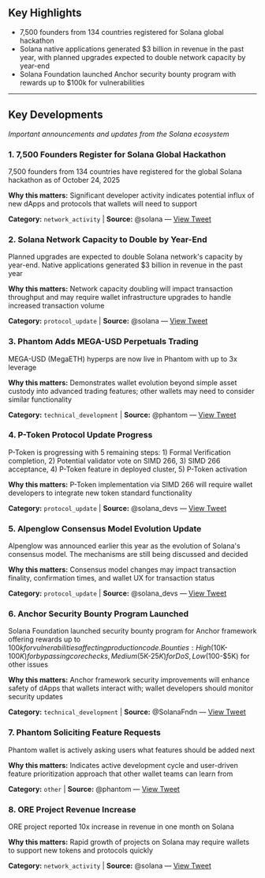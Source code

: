 



## Key Highlights

- 7,500 founders from 134 countries registered for Solana global hackathon
- Solana native applications generated $3 billion in revenue in the past year, with planned upgrades expected to double network capacity by year-end
- Solana Foundation launched Anchor security bounty program with rewards up to $100k for vulnerabilities




---




## Key Developments

*Important announcements and updates from the Solana ecosystem*


### 1. 7,500 Founders Register for Solana Global Hackathon

7,500 founders from 134 countries have registered for the global Solana hackathon as of October 24, 2025

**Why this matters:** Significant developer activity indicates potential influx of new dApps and protocols that wallets will need to support

**Category:** `network_activity` | **Source:** @solana — [View Tweet](https://twitter.com/solana/status/1981536798879662104)


### 2. Solana Network Capacity to Double by Year-End

Planned upgrades are expected to double Solana network's capacity by year-end. Native applications generated $3 billion in revenue in the past year

**Why this matters:** Network capacity doubling will impact transaction throughput and may require wallet infrastructure upgrades to handle increased transaction volume

**Category:** `protocol_update` | **Source:** @solana — [View Tweet](https://twitter.com/solana/status/1981022597295804471)


### 3. Phantom Adds MEGA-USD Perpetuals Trading

MEGA-USD (MegaETH) hyperps are now live in Phantom with up to 3x leverage

**Why this matters:** Demonstrates wallet evolution beyond simple asset custody into advanced trading features; other wallets may need to consider similar functionality

**Category:** `technical_development` | **Source:** @phantom — [View Tweet](https://twitter.com/phantom/status/1981059146591170825)


### 4. P-Token Protocol Update Progress

P-Token is progressing with 5 remaining steps: 1) Formal Verification completion, 2) Potential validator vote on SIMD 266, 3) SIMD 266 acceptance, 4) P-Token feature in deployed cluster, 5) P-Token activation

**Why this matters:** P-Token implementation via SIMD 266 will require wallet developers to integrate new token standard functionality

**Category:** `protocol_update` | **Source:** @solana_devs — [View Tweet](https://twitter.com/solana_devs/status/1980302943737020854)


### 5. Alpenglow Consensus Model Evolution Update

Alpenglow was announced earlier this year as the evolution of Solana's consensus model. The mechanisms are still being discussed and decided

**Why this matters:** Consensus model changes may impact transaction finality, confirmation times, and wallet UX for transaction status

**Category:** `protocol_update` | **Source:** @solana_devs — [View Tweet](https://twitter.com/solana_devs/status/1979201539848675372)


### 6. Anchor Security Bounty Program Launched

Solana Foundation launched security bounty program for Anchor framework offering rewards up to $100k for vulnerabilities affecting production code. Bounties: High ($10K-$100K) for bypassing core checks, Medium ($5K-$25K) for DoS, Low ($100-$5K) for other issues

**Why this matters:** Anchor framework security improvements will enhance safety of dApps that wallets interact with; wallet developers should monitor security updates

**Category:** `technical_development` | **Source:** @SolanaFndn — [View Tweet](https://twitter.com/SolanaFndn/status/1979204100400038113)


### 7. Phantom Soliciting Feature Requests

Phantom wallet is actively asking users what features should be added next

**Why this matters:** Indicates active development cycle and user-driven feature prioritization approach that other wallet teams can learn from

**Category:** `other` | **Source:** @phantom — [View Tweet](https://twitter.com/phantom/status/1981127010853540315)


### 8. ORE Project Revenue Increase

ORE project reported 10x increase in revenue in one month on Solana

**Why this matters:** Rapid growth of projects on Solana may require wallets to support new tokens and protocols quickly

**Category:** `network_activity` | **Source:** @solana — [View Tweet](https://twitter.com/solana/status/1981559555793269239)

